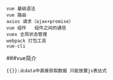 ```$xslt
vue 基础语法
vue 路由
axios 请求（ajax+promise）
vue 组件   组件之间的通信
vuex 全局状态管理
webpack 打包工具
vue-cli 
```

###vue简介
```$xslt
{{}}:从data中直接获取数据 只能放置js表达式
```